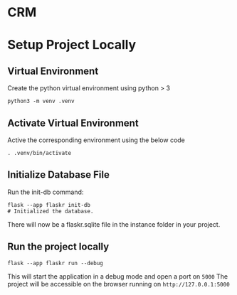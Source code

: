 # CRM


# Setup Project Locally

## Virtual Environment

Create the python virtual environment using python > 3

```
python3 -m venv .venv
```

## Activate Virtual Environment

Active the corresponding environment using the below code

```
. .venv/bin/activate
```


## Initialize Database File

Run the init-db command:

```
flask --app flaskr init-db
# Initialized the database.
```

There will now be a flaskr.sqlite file in the instance folder in your project.

## Run the project locally

```
flask --app flaskr run --debug
```

This will start the application in a debug mode and open a port on `5000`
The project will be accessible on the browser running on `http://127.0.0.1:5000`
